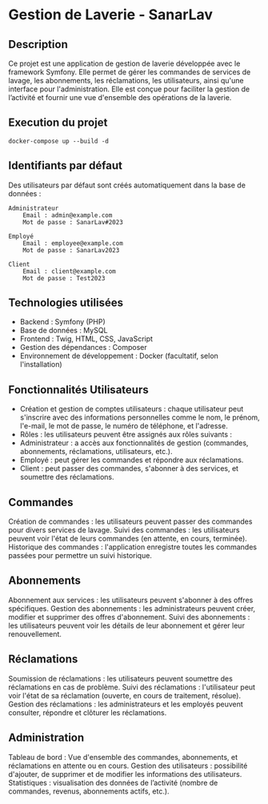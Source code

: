 
# Gestion de Laverie - SanarLav

## Description

Ce projet est une application de gestion de laverie développée avec le framework Symfony. Elle permet de gérer les commandes de services de lavage, les abonnements, les réclamations, les utilisateurs, ainsi qu'une interface pour l'administration. Elle est conçue pour faciliter la gestion de l’activité et fournir une vue d'ensemble des opérations de la laverie.

## Execution du projet
    docker-compose up --build -d


## Identifiants par défaut

Des utilisateurs par défaut sont créés automatiquement dans la base de données :

    Administrateur
        Email : admin@example.com
        Mot de passe : SanarLav#2023

    Employé
        Email : employee@example.com
        Mot de passe : SanarLav2023

    Client
        Email : client@example.com
        Mot de passe : Test2023

## Technologies utilisées

* Backend : Symfony (PHP)
* Base de données : MySQL
* Frontend : Twig, HTML, CSS, JavaScript
* Gestion des dépendances : Composer
* Environnement de développement : Docker (facultatif, selon l'installation)

## Fonctionnalités Utilisateurs

 * Création et gestion de comptes utilisateurs : chaque utilisateur peut s'inscrire avec des informations personnelles comme le nom, le prénom, l'e-mail, le mot de passe, le numéro de téléphone, et l'adresse.
 * Rôles : les utilisateurs peuvent être assignés aux rôles suivants :
 * Administrateur : a accès aux fonctionnalités de gestion (commandes, abonnements, réclamations, utilisateurs, etc.).
* Employé : peut gérer les commandes et répondre aux réclamations.
* Client : peut passer des commandes, s'abonner à des services, et soumettre des réclamations.

## Commandes

Création de commandes : les utilisateurs peuvent passer des commandes pour divers services de lavage.
Suivi des commandes : les utilisateurs peuvent voir l'état de leurs commandes (en attente, en cours, terminée).
Historique des commandes : l'application enregistre toutes les commandes passées pour permettre un suivi historique.

## Abonnements

Abonnement aux services : les utilisateurs peuvent s'abonner à des offres spécifiques.
Gestion des abonnements : les administrateurs peuvent créer, modifier et supprimer des offres d'abonnement.
Suivi des abonnements : les utilisateurs peuvent voir les détails de leur abonnement et gérer leur renouvellement.

## Réclamations

Soumission de réclamations : les utilisateurs peuvent soumettre des réclamations en cas de problème.
Suivi des réclamations : l'utilisateur peut voir l'état de sa réclamation (ouverte, en cours de traitement, résolue).
Gestion des réclamations : les administrateurs et les employés peuvent consulter, répondre et clôturer les réclamations.

## Administration

Tableau de bord : Vue d'ensemble des commandes, abonnements, et réclamations en attente ou en cours.
Gestion des utilisateurs : possibilité d'ajouter, de supprimer et de modifier les informations des utilisateurs.
Statistiques : visualisation des données de l’activité (nombre de commandes, revenus, abonnements actifs, etc.).

